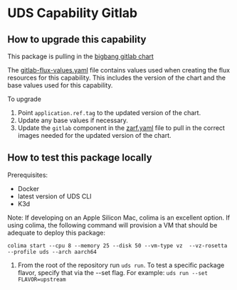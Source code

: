 # UDS Capability Gitlab

## How to upgrade this capability

<!-- TODO: (@WSTARR) Update these instructions -->

This package is pulling in the [bigbang gitlab chart](https://repo1.dso.mil/big-bang/product/packages/gitlab)

The [gitlab-flux-values.yaml](../gitlab-flux-values.yaml) file contains values used when creating the flux resources for this capability. This includes the version of the chart and the base values used for this capability.

To upgrade
1) Point `application.ref.tag` to the updated version of the chart.
1) Update any base values if necessary.
1) Update the `gitlab` component in the [zarf.yaml](../zarf.yaml) file to pull in the correct images needed for the updated version of the chart.

## How to test this package locally

Prerequisites:
- Docker
- latest version of UDS CLI
- K3d

Note: If developing on an Apple Silicon Mac, colima is an excellent option. If using colima, the following command will provision a VM that should be adequate to deploy this package:  

`colima start --cpu 8 --memory 25 --disk 50 --vm-type vz  --vz-rosetta --profile uds --arch aarch64`

 1) From the root of the repository run `uds run`. To test a specific package flavor, specify that via the --set flag. For example: `uds run --set FLAVOR=upstream`
